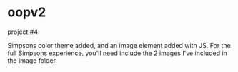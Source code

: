 # oopv2
project #4


Simpsons color theme added, and an image element added with JS. For the full Simpsons experience, you'll need include the 2 images I've included in the image folder.
